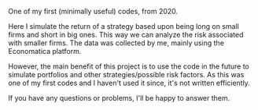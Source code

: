 One of my first (minimally useful) codes, from 2020. 

Here I simulate the return of a strategy based upon being long on small firms and short in big ones. This way we can analyze the risk associated with smaller firms. 
The data was collected by me, mainly using the Economatica platform.

However, the main benefit of this project is to use the code in the future to simulate portfolios and other strategies/possible risk factors.
As this was one of my first codes and I haven't used it since, it's not written efficiently.

If you have any questions or problems, I'll be happy to answer them.
